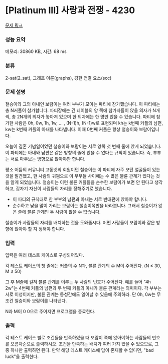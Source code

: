 # [Platinum III] 사랑과 전쟁 - 4230 

[문제 링크](https://www.acmicpc.net/problem/4230) 

### 성능 요약

메모리: 30860 KB, 시간: 68 ms

### 분류

2-sat(2_sat), 그래프 이론(graphs), 강한 연결 요소(scc)

### 문제 설명

<p>철승이와 그의 아내인 보람이는 여러 부부가 모이는 파티에 참가했습니다. 이 파티에는 총 N커플이 참가합니다. 파티장에는 긴 테이블의 양 쪽에 참가자들이 앉을 의자가 N개씩, 총 2N개의 의자가 놓아져 있으며 한 의자에는 한 명만 앉을 수 있습니다. 파티에 참가한 사람은 0h, 0w, 1h, 1w, ... , (N-1)h, (N-1)w로 표현되며 kh는 k번째 커플의 남편, kw는 k번째 커플의 아내를 나타냅니다. 이때 0번째 커플은 항상 철승이와 보람이입니다.</p>

<p>오늘이 결혼 기념일이었던 철승이와 보람이는 서로 양쪽 첫 번째 줄에 앉게 되었습니다. 이 파티에는 아내와 남편은 같은 방향의 줄에 앉을 수 없다는 규칙이 있습니다. 즉, 부부는 서로 마주보는 방향으로 앉아야만 합니다.</p>

<p>평소 어둠의 커뮤니티 고동넷의 회원이던 철승이는 이 파티에 자주 보던 얼굴들이 있는 것을 발견했고, 한 사람의 귀띔으로 이 부부들 사이에는 수 많은 불륜 관계가 있다는 것을 알게 되었습니다. 철승이는 이런 불륜 커플들을 순수한 보람이가 보면 안 된다고 생각하고, 갑자기 자신이 사람들의 자리를 정해주기로 했습니다.</p>

<ul>
	<li>이 파티의 규칙대로 한 부부의 남편과 아내는 서로 반대편에 앉아야 합니다.</li>
	<li>순수하고 낯을 많이 가리는 보람이는 철승이쪽만을 바라봅니다. 그래서 철승이가 앉은 줄에 불륜 관계인 두 사람이 앉을 수 없습니다.</li>
</ul>

<p>철승이가 사람들의 자리를 배치하는 것을 도와줍시다. 어떤 사람들이 보람이와 같은 방향에 앉아야 할 지 정해야 합니다.</p>

### 입력 

 <p>입력은 여러 테스트 케이스로 구성되어있다.</p>

<p>각 테스트 케이스의 첫 줄에는 커플의 수 N과, 불륜 관계의 수 M이 주어진다. (N ≤ 30, M ≤ 50)</p>

<p>그 후 M줄에 걸쳐 불륜 관계를 이루는 두 사람의 번호가 주어진다. 예를 들어 "4h 2w"는 4번째 커플의 남편과 두 번째 커플의 아내가 불륜 관계라는 의미이다. 각 부부는 서로 이성이지만, 불륜 관계는 동성간에도 일어날 수 있음에 주의하라. 단 0h, 0w는 무조건 철승이와 보람이를 나타낸다.</p>

<p>N과 M이 0 0으로 주어지면 프로그램을 종료한다.</p>

### 출력 

 <p>각 테스트 케이스 별로 조건들을 만족하였을 때 보람이 쪽에 앉아야하는 사람들의 번호를 오름차순으로 출력하시오. 조건을 만족하는 배치가 여러 가지 있을 수 있으므로, 그 중 하나만 출력하면 된다. 만약 해당 테스트 케이스에 답이 존재할 수 없다면, "bad luck"을 출력한다.</p>

